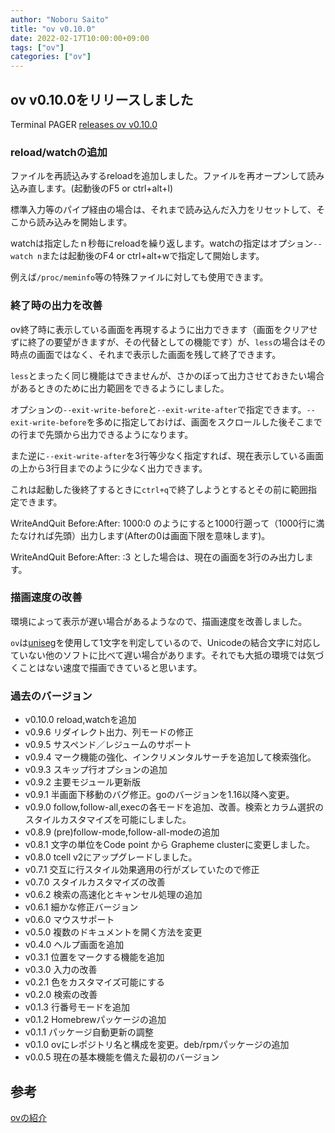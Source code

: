 ```yaml
---
author: "Noboru Saito"
title: "ov v0.10.0"
date: 2022-02-17T10:00:00+09:00
tags: ["ov"]
categories: ["ov"]
---
```


## ov v0.10.0をリリースしました

Terminal PAGER [releases ov v0.10.0](https://github.com/noborus/ov/releases/tag/v0.10.0)

### reload/watchの追加

ファイルを再読込みするreloadを追加しました。ファイルを再オープンして読み込み直します。(起動後のF5 or ctrl+alt+l)

標準入力等のパイプ経由の場合は、それまで読み込んだ入力をリセットして、そこから読み込みを開始します。

watchは指定したｎ秒毎にreloadを繰り返します。watchの指定はオプション`--watch n`または起動後のF4 or ctrl+alt+wで指定して開始します。

例えば`/proc/meminfo`等の特殊ファイルに対しても使用できます。

### 終了時の出力を改善

ov終了時に表示している画面を再現するように出力できます（画面をクリアせずに終了の要望がきますが、その代替としての機能です）が、`less`の場合はその時点の画面ではなく、それまで表示した画面を残して終了できます。

`less`とまったく同じ機能はできませんが、さかのぼって出力させておきたい場合があるときのために出力範囲をできるようにしました。

オプションの`--exit-write-before`と`--exit-write-after`で指定できます。`--exit-write-before`を多めに指定しておけば、画面をスクロールした後そこまでの行まで先頭から出力できるようになります。

また逆に`--exit-write-after`を3行等少なく指定すれば、現在表示している画面の上から3行目までのように少なく出力できます。

これは起動した後終了するときに`ctrl+q`で終了しようとするとその前に範囲指定できます。

WriteAndQuit Before:After: 1000:0 のようにすると1000行遡って（1000行に満たなければ先頭）出力します(Afterの0は画面下限を意味します)。

WriteAndQuit Before:After: :3 とした場合は、現在の画面を3行のみ出力します。

### 描画速度の改善

環境によって表示が遅い場合があるようなので、描画速度を改善しました。

`ov`は[uniseg](https://github.com/rivo/uniseg)を使用して1文字を判定しているので、Unicodeの結合文字に対応していない他のソフトに比べて遅い場合があります。それでも大抵の環境では気づくことはない速度で描画できていると思います。

### 過去のバージョン

* v0.10.0 reload,watchを追加
* v0.9.6 リダイレクト出力、列モードの修正
* v0.9.5 サスペンド／レジュームのサポート
* v0.9.4 マーク機能の強化、インクリメンタルサーチを追加して検索強化。
* v0.9.3 スキップ行オプションの追加
* v0.9.2 主要モジュール更新版
* v0.9.1 半画面下移動のバグ修正。goのバージョンを1.16以降へ変更。
* v0.9.0 follow,follow-all,execの各モードを追加、改善。検索とカラム選択のスタイルカスタマイズを可能にしました。
* v0.8.9 (pre)follow-mode,follow-all-modeの追加
* v0.8.1 文字の単位をCode point から Grapheme clusterに変更しました。
* v0.8.0 tcell v2にアップグレードしました。
* v0.7.1 交互に行スタイル効果適用の行がズレていたので修正
* v0.7.0 スタイルカスタマイズの改善
* v0.6.2 検索の高速化とキャンセル処理の追加
* v0.6.1 細かな修正バージョン
* v0.6.0 マウスサポート
* v0.5.0 複数のドキュメントを開く方法を変更
* v0.4.0 ヘルプ画面を追加
* v0.3.1 位置をマークする機能を追加
* v0.3.0 入力の改善
* v0.2.1 色をカスタマイズ可能にする
* v0.2.0 検索の改善
* v0.1.3 行番号モードを追加
* v0.1.2 Homebrewパッケージの追加
* v0.1.1 パッケージ自動更新の調整
* v0.1.0 ovにレポジトリ名と構成を変更。deb/rpmパッケージの追加
* v0.0.5 現在の基本機能を備えた最初のバージョン

## 参考

[ovの紹介](../oviewer)
